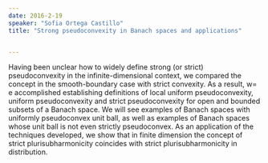 ```yaml
---
date: 2016-2-19
speaker: "Sofia Ortega Castillo"
title: "Strong pseudoconvexity in Banach spaces and applications"


---
```

Having been unclear how to widely define strong (or strict)
pseudoconvexity in the infinite-dimensional context, we compared the
concept in the smooth-boundary case with strict convexity. As a result, w=
e
accomplished establishing definitions of local uniform pseudoconvexity,
uniform pseudoconvexity and strict pseudoconvexity for open and bounded
subsets of a Banach space. We will see examples of Banach spaces with
uniformly pseudoconvex unit ball, as well as examples of Banach spaces
whose unit ball is not even strictly pseudoconvex. As an application of
the techniques developed, we show that in finite dimension the concept of
strict plurisubharmonicity coincides with strict plurisubharmonicity
in distribution.
